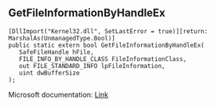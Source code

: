 ## GetFileInformationByHandleEx

```
[DllImport("Kernel32.dll", SetLastError = true)][return: MarshalAs(UnmanagedType.Bool)]
public static extern bool GetFileInformationByHandleEx(
   SafeFileHandle hFile,
   FILE_INFO_BY_HANDLE_CLASS FileInformationClass,
   out FILE_STANDARD_INFO lpFileInformation,
   uint dwBufferSize
);
```

Microsoft documentation: [Link](https://learn.microsoft.com/en-us/windows/win32/api/winbase/nf-winbase-getfileinformationbyhandleex)
